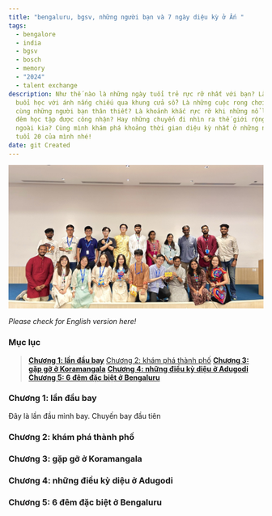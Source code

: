 ```yaml
---
title: "bengaluru, bgsv, những người bạn và 7 ngày diệu kỳ ở Ấn "
tags:
  - bengalore
  - india
  - bgsv
  - bosch
  - memory
  - "2024"
  - talent exchange
description: Như thế nào là những ngày tuổi trẻ rực rỡ nhất với bạn? Là những
  buổi học với ánh nắng chiếu qua khung cửa sổ? Là những cuộc rong chơi mùa hè
  cùng những người bạn thân thiết? Là khoảnh khắc rực rỡ khi những nổ lực ngày
  đêm học tập được công nhận? Hay những chuyến đi nhìn ra thế giới rộng lớn
  ngoài kia? Cùng mình khám phá khoảng thời gian diệu kỳ nhất ở những năm đầu
  tuổi 20 của mình nhé!
date: git Created
---
```

![culture exchange session](img_2369.jpg)

*Please check for English version here!*

### **Mục lục**

>[**Chương 1: lần đầu bay**](#h-chương-1-lần-đầu-bay)
[Chương 2: khám phá thành phố](#h-chương-2-khám-phá-thành-phố)
**[Chương 3: gặp gỡ ở Koramangala](#h-chương-3-gặp-gỡ-ở-koramangala)**
**[Chương 4: những điều kỳ diệu ở Adugodi](#h-chương-4-những-điều-kỳ-diệu-ở-adugodi)**
**[Chương 5: 6 đêm đặc biệt ở Bengaluru](#h-chương-5-6-đêm-đặc-biệt-ở-bengaluru)**

### Chương 1: lần đầu bay 

Đây là lần đầu mình bay. Chuyến bay đầu tiên 
### Chương 2: khám phá thành phố

### Chương 3: gặp gỡ ở Koramangala

### Chương 4: những điều kỳ diệu ở Adugodi

### Chương 5: 6 đêm đặc biệt ở Bengaluru
